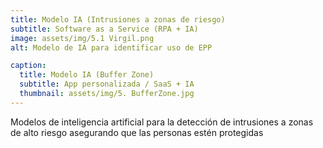 ```yaml
---
title: Modelo IA (Intrusiones a zonas de riesgo)
subtitle: Software as a Service (RPA + IA)
image: assets/img/5.1 Virgil.png
alt: Modelo de IA para identificar uso de EPP

caption:
  title: Modelo IA (Buffer Zone) 
  subtitle: App personalizada / SaaS + IA
  thumbnail: assets/img/5. BufferZone.jpg
---
```

Modelos de inteligencia artificial para la detección de intrusiones a zonas de alto riesgo asegurando que las personas estén protegidas
